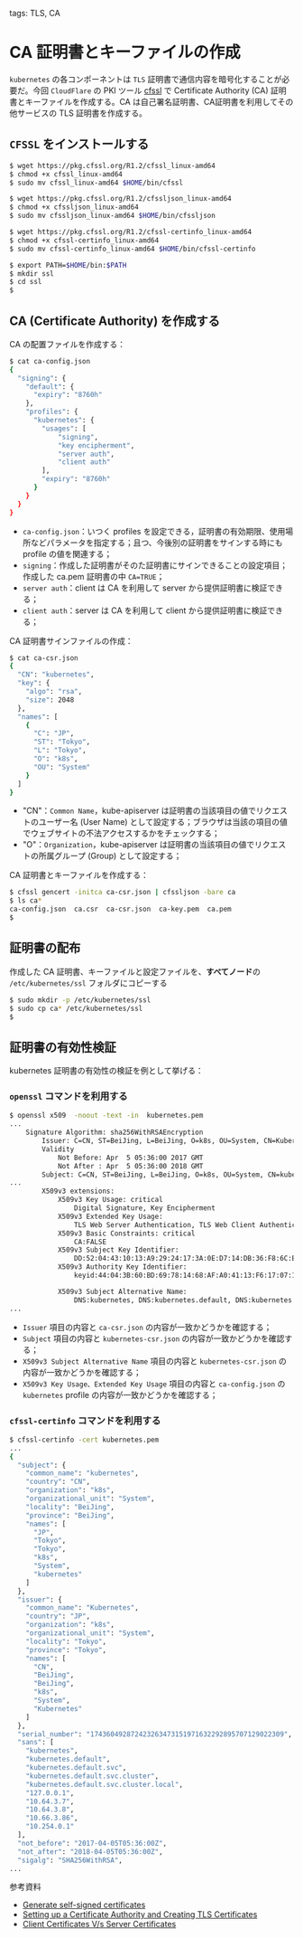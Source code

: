 <!-- toc -->

tags: TLS, CA

# CA 証明書とキーファイルの作成

`kubernetes` の各コンポーネントは `TLS` 証明書で通信内容を暗号化することが必要だ。今回 `CloudFlare` の PKI ツール [cfssl](https://github.com/cloudflare/cfssl) で Certificate Authority (CA) 証明書とキーファイルを作成する。CA は自己署名証明書、CA証明書を利用してその他サービスの TLS 証明書を作成する。

## `CFSSL` をインストールする

``` bash
$ wget https://pkg.cfssl.org/R1.2/cfssl_linux-amd64
$ chmod +x cfssl_linux-amd64
$ sudo mv cfssl_linux-amd64 $HOME/bin/cfssl

$ wget https://pkg.cfssl.org/R1.2/cfssljson_linux-amd64
$ chmod +x cfssljson_linux-amd64
$ sudo mv cfssljson_linux-amd64 $HOME/bin/cfssljson

$ wget https://pkg.cfssl.org/R1.2/cfssl-certinfo_linux-amd64
$ chmod +x cfssl-certinfo_linux-amd64
$ sudo mv cfssl-certinfo_linux-amd64 $HOME/bin/cfssl-certinfo

$ export PATH=$HOME/bin:$PATH
$ mkdir ssl
$ cd ssl
$
```

## CA (Certificate Authority) を作成する

CA の配置ファイルを作成する：

``` bash
$ cat ca-config.json
{
  "signing": {
    "default": {
      "expiry": "8760h"
    },
    "profiles": {
      "kubernetes": {
        "usages": [
            "signing",
            "key encipherment",
            "server auth",
            "client auth"
        ],
        "expiry": "8760h"
      }
    }
  }
}
```

+ `ca-config.json`：いつく profiles を設定できる，証明書の有効期限、使用場所などパラメータを指定する；且つ、今後別の証明書をサインする時にも profile の値を関連する；
+ `signing`：作成した証明書がそのた証明書にサインできることの設定項目；作成した ca.pem 証明書の中 `CA=TRUE`；
+ `server auth`：client は CA を利用して server から提供証明書に検証できる；
+ `client auth`：server は CA を利用して client から提供証明書に検証できる；

CA 証明書サインファイルの作成：

``` bash
$ cat ca-csr.json
{
  "CN": "kubernetes",
  "key": {
    "algo": "rsa",
    "size": 2048
  },
  "names": [
    {
      "C": "JP",
      "ST": "Tokyo",
      "L": "Tokyo",
      "O": "k8s",
      "OU": "System"
    }
  ]
}
```

+ "CN"：`Common Name`，kube-apiserver は証明書の当該項目の値でリクエストのユーザー名 (User Name) として設定する；ブラウザは当該の項目の値でウェブサイトの不法アクセスするかをチェックする；
+ "O"：`Organization`，kube-apiserver は証明書の当該項目の値でリクエストの所属グループ (Group) として設定する；

CA 証明書とキーファイルを作成する：

``` bash
$ cfssl gencert -initca ca-csr.json | cfssljson -bare ca
$ ls ca*
ca-config.json  ca.csr  ca-csr.json  ca-key.pem  ca.pem
$
```

## 証明書の配布

作成した CA 証明書、キーファイルと設定ファイルを、**すべてノード**の `/etc/kubernetes/ssl` フォルダにコピーする

``` bash
$ sudo mkdir -p /etc/kubernetes/ssl
$ sudo cp ca* /etc/kubernetes/ssl
$
```

## 証明書の有効性検証

kubernetes 証明書の有効性の検証を例として挙げる：

### `openssl` コマンドを利用する

``` bash
$ openssl x509  -noout -text -in  kubernetes.pem
...
    Signature Algorithm: sha256WithRSAEncryption
        Issuer: C=CN, ST=BeiJing, L=BeiJing, O=k8s, OU=System, CN=Kubernetes
        Validity
            Not Before: Apr  5 05:36:00 2017 GMT
            Not After : Apr  5 05:36:00 2018 GMT
        Subject: C=CN, ST=BeiJing, L=BeiJing, O=k8s, OU=System, CN=kubernetes
...
        X509v3 extensions:
            X509v3 Key Usage: critical
                Digital Signature, Key Encipherment
            X509v3 Extended Key Usage:
                TLS Web Server Authentication, TLS Web Client Authentication
            X509v3 Basic Constraints: critical
                CA:FALSE
            X509v3 Subject Key Identifier:
                DD:52:04:43:10:13:A9:29:24:17:3A:0E:D7:14:DB:36:F8:6C:E0:E0
            X509v3 Authority Key Identifier:
                keyid:44:04:3B:60:BD:69:78:14:68:AF:A0:41:13:F6:17:07:13:63:58:CD

            X509v3 Subject Alternative Name:
                DNS:kubernetes, DNS:kubernetes.default, DNS:kubernetes.default.svc, DNS:kubernetes.default.svc.cluster, DNS:kubernetes.default.svc.cluster.local, IP Address:127.0.0.1, IP Address:10.64.3.7, IP Address:10.254.0.1
...
```

+ `Issuer` 項目の内容と `ca-csr.json` の内容が一致かどうかを確認する；
+ `Subject` 項目の内容と `kubernetes-csr.json` の内容が一致かどうかを確認する；
+ `X509v3 Subject Alternative Name` 項目の内容と `kubernetes-csr.json` の内容が一致かどうかを確認する；
+ `X509v3 Key Usage、Extended Key Usage` 項目の内容と `ca-config.json` の `kubernetes` profile の内容が一致かどうかを確認する；

### `cfssl-certinfo` コマンドを利用する

``` bash
$ cfssl-certinfo -cert kubernetes.pem
...
{
  "subject": {
    "common_name": "kubernetes",
    "country": "CN",
    "organization": "k8s",
    "organizational_unit": "System",
    "locality": "BeiJing",
    "province": "BeiJing",
    "names": [
      "JP",
      "Tokyo",
      "Tokyo",
      "k8s",
      "System",
      "kubernetes"
    ]
  },
  "issuer": {
    "common_name": "Kubernetes",
    "country": "JP",
    "organization": "k8s",
    "organizational_unit": "System",
    "locality": "Tokyo",
    "province": "Tokyo",
    "names": [
      "CN",
      "BeiJing",
      "BeiJing",
      "k8s",
      "System",
      "Kubernetes"
    ]
  },
  "serial_number": "174360492872423263473151971632292895707129022309",
  "sans": [
    "kubernetes",
    "kubernetes.default",
    "kubernetes.default.svc",
    "kubernetes.default.svc.cluster",
    "kubernetes.default.svc.cluster.local",
    "127.0.0.1",
    "10.64.3.7",
    "10.64.3.8",
    "10.66.3.86",
    "10.254.0.1"
  ],
  "not_before": "2017-04-05T05:36:00Z",
  "not_after": "2018-04-05T05:36:00Z",
  "sigalg": "SHA256WithRSA",
...
```

参考資料

+ [Generate self-signed certificates](https://coreos.com/os/docs/latest/generate-self-signed-certificates.html)
+ [Setting up a Certificate Authority and Creating TLS Certificates](https://github.com/kelseyhightower/kubernetes-the-hard-way/blob/master/docs/02-certificate-authority.md)
+ [Client Certificates V/s Server Certificates](https://blogs.msdn.microsoft.com/kaushal/2012/02/17/client-certificates-vs-server-certificates/)
